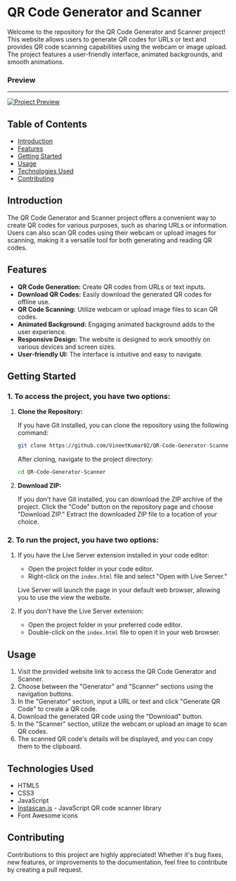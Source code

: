 # QR Code Generator and Scanner

Welcome to the repository for the QR Code Generator and Scanner project! This website allows users to generate QR codes for URLs or text and provides QR code scanning capabilities using the webcam or image upload. The project features a user-friendly interface, animated backgrounds, and smooth animations.


### Preview
---

[![Project Preview](https://drive.google.com/uc?id=1WL5uJ4VLvuDh5F7I4ubp4RShgNyy1dvI)](https://qr-generator-scanner-by-vineet.netlify.app/)

## Table of Contents

- [Introduction](#introduction)
- [Features](#features)
- [Getting Started](#getting-started)
- [Usage](#usage)
- [Technologies Used](#technologies-used)
- [Contributing](#contributing)

## Introduction

The QR Code Generator and Scanner project offers a convenient way to create QR codes for various purposes, such as sharing URLs or information. Users can also scan QR codes using their webcam or upload images for scanning, making it a versatile tool for both generating and reading QR codes.

## Features

- **QR Code Generation:** Create QR codes from URLs or text inputs.
- **Download QR Codes:** Easily download the generated QR codes for offline use.
- **QR Code Scanning:** Utilize webcam or upload image files to scan QR codes.
- **Animated Background:** Engaging animated background adds to the user experience.
- **Responsive Design:** The website is designed to work smoothly on various devices and screen sizes.
- **User-friendly UI:** The interface is intuitive and easy to navigate.

## Getting Started

### 1. To access the project, you have two options:

1. **Clone the Repository:**

    If you have Git installed, you can clone the repository using the following command:
    
    ```bash
   git clone https://github.com/VineetKumar02/QR-Code-Generator-Scanner.git
   ```

    After cloning, navigate to the project directory:

    ```bash
    cd QR-Code-Generator-Scanner
    ```

2. **Download ZIP:**

    If you don't have Git installed, you can download the ZIP archive of the project. Click the "Code" button on the repository page and choose "Download ZIP." Extract the downloaded ZIP file to a location of your choice.

### 2. To run the project, you have two options:

1. If you have the Live Server extension installed in your code editor:
   - Open the project folder in your code editor.
   - Right-click on the `index.html` file and select "Open with Live Server."

   Live Server will launch the page in your default web browser, allowing you to use the view the website.

2. If you don't have the Live Server extension:
    - Open the project folder in your preferred code editor.
    - Double-click on the `index.html` file to open it in your web browser.

## Usage

1. Visit the provided website link to access the QR Code Generator and Scanner.
2. Choose between the "Generator" and "Scanner" sections using the navigation buttons.
3. In the "Generator" section, input a URL or text and click "Generate QR Code" to create a QR code.
4. Download the generated QR code using the "Download" button.
5. In the "Scanner" section, utilize the webcam or upload an image to scan QR codes.
6. The scanned QR code's details will be displayed, and you can copy them to the clipboard.

## Technologies Used

- HTML5
- CSS3
- JavaScript
- [Instascan.js](https://github.com/schmich/instascan) - JavaScript QR code scanner library
- Font Awesome icons

## Contributing

Contributions to this project are highly appreciated! Whether it's bug fixes, new features, or improvements to the documentation, feel free to contribute by creating a pull request.
